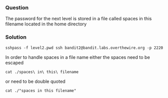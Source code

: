 ### Question

The password for the next level is stored in a file called spaces in this filename located in the home directory

### Solution

```
sshpass -f level2.pwd ssh bandit2@bandit.labs.overthewire.org -p 2220
```

In order to handle spaces in a file name either the spaces need to be escaped

```
cat ./spaces\ in\ this\ filename
```

or need to be double quoted

```
cat ./"spaces in this filename"
```
